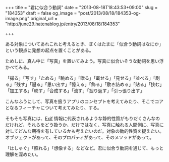 +++
title = "君に似合う動詞"
date = "2013-08-18T18:43:53+09:00"
slug = "184353"
draft = false
og_image = "post/2013/08/18/184353-og-image.png"
original_url = "http://june29.hatenablog.jp/entry/2013/08/18/184353"

+++

<p>ある対象についてあれこれと考えるとき、ぼくはたまに「似合う動詞はなにか」という観点に発想の起点を置くことがある。</p>
<p>ためしに、真ん中に「写真」を置いてみよう。写真に似合いそうな動詞を思い浮かべてみる。</p>
<p>「撮る」「写す」「ためる」「眺める」「贈る」「載せる」「見せる」「並べる」「刷る」「残す」「遡る」「思い出す」「憶える」「飾る」「敷き詰める」「貼る」「挟む」「加工する」「映す」「合成する」「流す」「掘り返す」「引っ張り出す」</p>
<p>こんなふうにして、写真を扱うアプリのコンセプトを考えてみたり、そこでコアとなるフィーチャについて考えてみたり、する。</p>
<p>そもそも写真には、<a class="keyword" href="http://d.hatena.ne.jp/keyword/Exif">Exif</a> 情報に代表されるような静的性質がもりだくさんなのだけれど、それらをどう扱うか、だけではなく、写真に触れる人間側に、写真に対してどんな期待を有しているかも考えたいのだ。対象の動的性質を捉えたい。オブジェクトがあって、そのプロパティがあって、そのメソッドがあって。</p>
<p>「はしゃぐ」「照れる」「想像する」などなど。君に似合う動詞を通じて、もっと理解を深めたい。</p>
